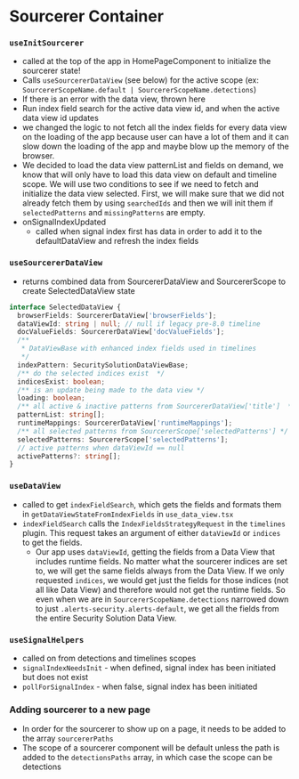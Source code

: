 # Sourcerer Container

### `useInitSourcerer`
 - called at the top of the app in HomePageComponent to initialize the sourcerer state!
 - Calls `useSourcererDataView` (see below) for the active scope (ex: `SourcererScopeName.default | SourcererScopeName.detections`)
 - If there is an error with the data view, thrown here
 - Run index field search for the active data view id, and when the active data view id updates 
 - we changed the logic to not fetch all the index fields for every data view on the loading of the app  because user can have a lot of them and it can slow down the loading of the app  and maybe blow up the memory of the browser. 
 - We decided to load the data view patternList and fields on demand, we know that will only have to load this data view on default and timeline scope.  We will use two conditions to see if we need to fetch and initialize the data view selected.  First, we will make sure that we did not already fetch them by using `searchedIds` and then we will init them if `selectedPatterns` and `missingPatterns` are empty.
 - onSignalIndexUpdated
   - called when signal index first has data in order to add it to the defaultDataView and refresh the index fields

### `useSourcererDataView` 
 - returns combined data from SourcererDataView and SourcererScope to create SelectedDataView state
```typescript
interface SelectedDataView {
  browserFields: SourcererDataView['browserFields'];
  dataViewId: string | null; // null if legacy pre-8.0 timeline
  docValueFields: SourcererDataView['docValueFields'];
  /**
   * DataViewBase with enhanced index fields used in timelines
   */
  indexPattern: SecuritySolutionDataViewBase;
  /** do the selected indices exist  */
  indicesExist: boolean;
  /** is an update being made to the data view */
  loading: boolean;
  /** all active & inactive patterns from SourcererDataView['title']  */
  patternList: string[];
  runtimeMappings: SourcererDataView['runtimeMappings'];
  /** all selected patterns from SourcererScope['selectedPatterns'] */
  selectedPatterns: SourcererScope['selectedPatterns'];
  // active patterns when dataViewId == null
  activePatterns?: string[];
}
```

### `useDataView`
- called to get `indexFieldSearch`, which gets the fields and formats them in `getDataViewStateFromIndexFields` in `use_data_view.tsx`
- `indexFieldSearch` calls the `IndexFieldsStrategyRequest` in the `timelines` plugin. This request takes an argument of either `dataViewId` or `indices` to get the fields. 
  - Our app uses `dataViewId`, getting the fields from a Data View that includes runtime fields. No matter what the sourcerer indices are set to, we will get the same fields always from the Data View. If we only requested `indices`, we would get just the fields for those indices (not all like Data View) and therefore would not get the runtime fields. So even when we are in `SourcererScopeName.detections` narrowed down to just `.alerts-security.alerts-default`, we get all the fields from the entire Security Solution Data View.

### `useSignalHelpers`
 - called on from detections and timelines scopes
 - `signalIndexNeedsInit` - when defined, signal index has been initiated but does not exist
 - `pollForSignalIndex` - when false, signal index has been initiated


### Adding sourcerer to a new page
- In order for the sourcerer to show up on a page, it needs to be added to the array `sourcererPaths`
- The scope of a sourcerer component will be default unless the path is added to the `detectionsPaths` array, in which case the scope can be detections